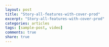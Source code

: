 ```yaml
---
layout: post
title: "Story-all-features-with-cover-prod"
excerpt: "Story-all-features-with-cover-prod"
categories: articles
tags: [sample-post, video]
comments: true
share: true
---
```

<div class="apester-media" data-media-id="5e53c1dc0457944b28b599cb" height="512"></div><script 
async src="https://static.apester.com/js/sdk/latest/apester-sdk.js"></script>
